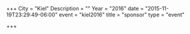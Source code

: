 +++
City = "Kiel"
Description = ""
Year = "2016"
date = "2015-11-19T23:29:49-06:00"
event = "kiel2016"
title = "sponsor"
type = "event"

+++
